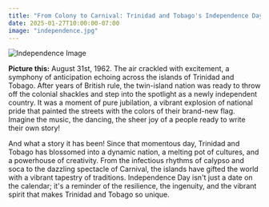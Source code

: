 ```yaml
---
title: "From Colony to Carnival: Trinidad and Tobago's Independence Day Bash!"
date: 2025-01-27T10:00:00-07:00
image: "independence.jpg"
---
```


![Independence Image](../../images/independence.png)
  
**Picture this:** August 31st, 1962. The air crackled with excitement, a symphony of anticipation echoing across the islands of Trinidad and Tobago. After years of British rule, the twin-island nation was ready to throw off the colonial shackles and step into the spotlight as a newly independent country. It was a moment of pure jubilation, a vibrant explosion of national pride that painted the streets with the colors of their brand-new flag. Imagine the music, the dancing, the sheer joy of a people ready to write their own story!

And what a story it has been! Since that momentous day, Trinidad and Tobago has blossomed into a dynamic nation, a melting pot of cultures, and a powerhouse of creativity. From the infectious rhythms of calypso and soca to the dazzling spectacle of Carnival, the islands have gifted the world with a vibrant tapestry of traditions. Independence Day isn't just a date on the calendar; it's a reminder of the resilience, the ingenuity, and the vibrant spirit that makes Trinidad and Tobago so unique.